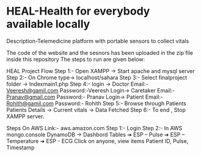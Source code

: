# HEAL-Health for everybody available locally

Description-Telemedicine platform with portable sensors to collect vitals

The code of the website and the sesnors has been uploaded in the zip file inside this repository
The steps to run are given below:

HEAL Project Flow
Step 1:- Open XAMPP -> Start apache and mysql server
Step 2:- On Chrome type-> localhost/sahara
Step 3:- Select finalproject folder -> Indexmain1.php
Step 4:- login -> Doctor
 Email:- Veeresh@gamil.com
 Password:-Veeresh
 Login-> Caretaker
 Email:- Pranav@gmail.com
 Password:- Pranav
 Login-> Patient
 Email:- Rohith@gamil.com
 Password:- Rohith
Step 5:- Browse through Patients
 Patients Details -> Current vitals -> Data Fetched
Step 6:- To end , Stop XAMPP server.



Steps On AWS
Link:- aws.amazon.com
Step 1:- Login
Step 2:- In AWS mongo.console
 DynamoDB -> Dashbord Tables
➔ ESP – Pulse
➔ ESP – Temperature
➔ ESP - ECG
Click on anyone, view items
Patient ID, Pulse, Timestamp


